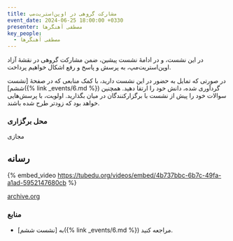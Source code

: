 ```yaml
---
title: مشارکت گروهی در اوپن‌استریت‌مپ
event_date: 2024-06-25 18:00:00 +0330
presenter: مصطفی آهنگرها
key_people:
  - مصطفی آهنگرها
---
```


در این نشست، و در ادامهٔ نشست پیشین، ضمن مشارکت گروهی در نقشهٔ آزاد اوپن‌استریت‌مپ، به پرسش و پاسخ و رفع اشکال خواهیم پرداخت.

در صورتی که تمایل به حضور در این نشست دارید، با کمک منابعی که در صفحهٔ
[نشست ششم]({% link _events/6.md %})
گردآوری شده، دانش خود را ارتقا دهید.
همچنین سوالات خود را پیش از نشست با برگزارکنندگان در میان بگذارید. اولویت، با پرسش‌هایی خواهد بود که زودتر طرح شده باشند.

### محل برگزاری

مجازی

## رسانه

{% embed_video https://tubedu.org/videos/embed/4b737bbc-6b7c-49fa-a1ad-5952147680cb %}

[archive.org](https://archive.org/details/dona-07-osm)

### منابع
- به [نشست ششم]({% link _events/6.md %}) مراجعه کنید.
